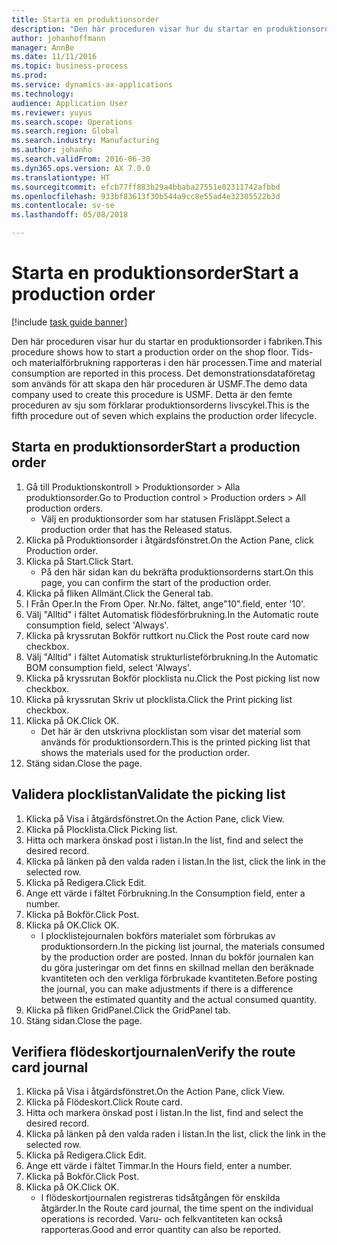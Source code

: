 ```yaml
---
title: Starta en produktionsorder
description: "Den här proceduren visar hur du startar en produktionsorder i fabriken."
author: johanhoffmann
manager: AnnBe
ms.date: 11/11/2016
ms.topic: business-process
ms.prod: 
ms.service: dynamics-ax-applications
ms.technology: 
audience: Application User
ms.reviewer: yuyus
ms.search.scope: Operations
ms.search.region: Global
ms.search.industry: Manufacturing
ms.author: johanho
ms.search.validFrom: 2016-06-30
ms.dyn365.ops.version: AX 7.0.0
ms.translationtype: HT
ms.sourcegitcommit: efcb77ff883b29a4bbaba27551e02311742afbbd
ms.openlocfilehash: 933bf83613f30b544a9cc8e55ad4e32305522b3d
ms.contentlocale: sv-se
ms.lasthandoff: 05/08/2018

---
```

# <a name="start-a-production-order"></a><span data-ttu-id="d6a6b-103">Starta en produktionsorder</span><span class="sxs-lookup"><span data-stu-id="d6a6b-103">Start a production order</span></span>

[!include [task guide banner](../../includes/task-guide-banner.md)]

<span data-ttu-id="d6a6b-104">Den här proceduren visar hur du startar en produktionsorder i fabriken.</span><span class="sxs-lookup"><span data-stu-id="d6a6b-104">This procedure shows how to start a production order on the shop floor.</span></span> <span data-ttu-id="d6a6b-105">Tids- och materialförbrukning rapporteras i den här processen.</span><span class="sxs-lookup"><span data-stu-id="d6a6b-105">Time and material consumption are reported in this process.</span></span> <span data-ttu-id="d6a6b-106">Det demonstrationsdataföretag som används för att skapa den här proceduren är USMF.</span><span class="sxs-lookup"><span data-stu-id="d6a6b-106">The demo data company used to create this procedure is USMF.</span></span> <span data-ttu-id="d6a6b-107">Detta är den femte proceduren av sju som förklarar produktionsorderns livscykel.</span><span class="sxs-lookup"><span data-stu-id="d6a6b-107">This is the fifth procedure out of seven which explains the production order lifecycle.</span></span>


## <a name="start-a-production-order"></a><span data-ttu-id="d6a6b-108">Starta en produktionsorder</span><span class="sxs-lookup"><span data-stu-id="d6a6b-108">Start a production order</span></span>
1. <span data-ttu-id="d6a6b-109">Gå till Produktionskontroll > Produktionsorder > Alla produktionsorder.</span><span class="sxs-lookup"><span data-stu-id="d6a6b-109">Go to Production control > Production orders > All production orders.</span></span>
    * <span data-ttu-id="d6a6b-110">Välj en produktionsorder som har statusen Frisläppt.</span><span class="sxs-lookup"><span data-stu-id="d6a6b-110">Select a production order that has the Released status.</span></span>  
2. <span data-ttu-id="d6a6b-111">Klicka på Produktionsorder i åtgärdsfönstret.</span><span class="sxs-lookup"><span data-stu-id="d6a6b-111">On the Action Pane, click Production order.</span></span>
3. <span data-ttu-id="d6a6b-112">Klicka på Start.</span><span class="sxs-lookup"><span data-stu-id="d6a6b-112">Click Start.</span></span>
    * <span data-ttu-id="d6a6b-113">På den här sidan kan du bekräfta produktionsorderns start.</span><span class="sxs-lookup"><span data-stu-id="d6a6b-113">On this page, you can confirm the start of the production order.</span></span>  
4. <span data-ttu-id="d6a6b-114">Klicka på fliken Allmänt.</span><span class="sxs-lookup"><span data-stu-id="d6a6b-114">Click the General tab.</span></span>
5. <span data-ttu-id="d6a6b-115">I Från Oper.</span><span class="sxs-lookup"><span data-stu-id="d6a6b-115">In the From Oper.</span></span> <span data-ttu-id="d6a6b-116">Nr.</span><span class="sxs-lookup"><span data-stu-id="d6a6b-116">No.</span></span> <span data-ttu-id="d6a6b-117">fältet, ange"10".</span><span class="sxs-lookup"><span data-stu-id="d6a6b-117">field, enter '10'.</span></span>
6. <span data-ttu-id="d6a6b-118">Välj "Alltid" i fältet Automatisk flödesförbrukning.</span><span class="sxs-lookup"><span data-stu-id="d6a6b-118">In the Automatic route consumption field, select 'Always'.</span></span>
7. <span data-ttu-id="d6a6b-119">Klicka på kryssrutan Bokför ruttkort nu.</span><span class="sxs-lookup"><span data-stu-id="d6a6b-119">Click the Post route card now checkbox.</span></span>
8. <span data-ttu-id="d6a6b-120">Välj "Alltid" i fältet Automatisk strukturlisteförbrukning.</span><span class="sxs-lookup"><span data-stu-id="d6a6b-120">In the Automatic BOM consumption field, select 'Always'.</span></span>
9. <span data-ttu-id="d6a6b-121">Klicka på kryssrutan Bokför plocklista nu.</span><span class="sxs-lookup"><span data-stu-id="d6a6b-121">Click the Post picking list now checkbox.</span></span>
10. <span data-ttu-id="d6a6b-122">Klicka på kryssrutan Skriv ut plocklista.</span><span class="sxs-lookup"><span data-stu-id="d6a6b-122">Click the Print picking list checkbox.</span></span>
11. <span data-ttu-id="d6a6b-123">Klicka på OK.</span><span class="sxs-lookup"><span data-stu-id="d6a6b-123">Click OK.</span></span>
    * <span data-ttu-id="d6a6b-124">Det här är den utskrivna plocklistan som visar det material som används för produktionsordern.</span><span class="sxs-lookup"><span data-stu-id="d6a6b-124">This is the printed picking list that shows the materials used for the production order.</span></span>  
12. <span data-ttu-id="d6a6b-125">Stäng sidan.</span><span class="sxs-lookup"><span data-stu-id="d6a6b-125">Close the page.</span></span>

## <a name="validate-the-picking-list"></a><span data-ttu-id="d6a6b-126">Validera plocklistan</span><span class="sxs-lookup"><span data-stu-id="d6a6b-126">Validate the picking list</span></span>
1. <span data-ttu-id="d6a6b-127">Klicka på Visa i åtgärdsfönstret.</span><span class="sxs-lookup"><span data-stu-id="d6a6b-127">On the Action Pane, click View.</span></span>
2. <span data-ttu-id="d6a6b-128">Klicka på Plocklista.</span><span class="sxs-lookup"><span data-stu-id="d6a6b-128">Click Picking list.</span></span>
3. <span data-ttu-id="d6a6b-129">Hitta och markera önskad post i listan.</span><span class="sxs-lookup"><span data-stu-id="d6a6b-129">In the list, find and select the desired record.</span></span>
4. <span data-ttu-id="d6a6b-130">Klicka på länken på den valda raden i listan.</span><span class="sxs-lookup"><span data-stu-id="d6a6b-130">In the list, click the link in the selected row.</span></span>
5. <span data-ttu-id="d6a6b-131">Klicka på Redigera.</span><span class="sxs-lookup"><span data-stu-id="d6a6b-131">Click Edit.</span></span>
6. <span data-ttu-id="d6a6b-132">Ange ett värde i fältet Förbrukning.</span><span class="sxs-lookup"><span data-stu-id="d6a6b-132">In the Consumption field, enter a number.</span></span>
7. <span data-ttu-id="d6a6b-133">Klicka på Bokför.</span><span class="sxs-lookup"><span data-stu-id="d6a6b-133">Click Post.</span></span>
8. <span data-ttu-id="d6a6b-134">Klicka på OK.</span><span class="sxs-lookup"><span data-stu-id="d6a6b-134">Click OK.</span></span>
    * <span data-ttu-id="d6a6b-135">I plocklistejournalen bokförs materialet som förbrukas av produktionsordern.</span><span class="sxs-lookup"><span data-stu-id="d6a6b-135">In the picking list journal, the materials consumed by the production order are posted.</span></span> <span data-ttu-id="d6a6b-136">Innan du bokför journalen kan du göra justeringar om det finns en skillnad mellan den beräknade kvantiteten och den verkliga förbrukade kvantiteten.</span><span class="sxs-lookup"><span data-stu-id="d6a6b-136">Before posting the journal, you can make adjustments if there is a difference between the estimated quantity and the actual consumed quantity.</span></span>  
9. <span data-ttu-id="d6a6b-137">Klicka på fliken GridPanel.</span><span class="sxs-lookup"><span data-stu-id="d6a6b-137">Click the GridPanel tab.</span></span>
10. <span data-ttu-id="d6a6b-138">Stäng sidan.</span><span class="sxs-lookup"><span data-stu-id="d6a6b-138">Close the page.</span></span>

## <a name="verify-the-route-card-journal"></a><span data-ttu-id="d6a6b-139">Verifiera flödeskortjournalen</span><span class="sxs-lookup"><span data-stu-id="d6a6b-139">Verify the route card journal</span></span>
1. <span data-ttu-id="d6a6b-140">Klicka på Visa i åtgärdsfönstret.</span><span class="sxs-lookup"><span data-stu-id="d6a6b-140">On the Action Pane, click View.</span></span>
2. <span data-ttu-id="d6a6b-141">Klicka på Flödeskort.</span><span class="sxs-lookup"><span data-stu-id="d6a6b-141">Click Route card.</span></span>
3. <span data-ttu-id="d6a6b-142">Hitta och markera önskad post i listan.</span><span class="sxs-lookup"><span data-stu-id="d6a6b-142">In the list, find and select the desired record.</span></span>
4. <span data-ttu-id="d6a6b-143">Klicka på länken på den valda raden i listan.</span><span class="sxs-lookup"><span data-stu-id="d6a6b-143">In the list, click the link in the selected row.</span></span>
5. <span data-ttu-id="d6a6b-144">Klicka på Redigera.</span><span class="sxs-lookup"><span data-stu-id="d6a6b-144">Click Edit.</span></span>
6. <span data-ttu-id="d6a6b-145">Ange ett värde i fältet Timmar.</span><span class="sxs-lookup"><span data-stu-id="d6a6b-145">In the Hours field, enter a number.</span></span>
7. <span data-ttu-id="d6a6b-146">Klicka på Bokför.</span><span class="sxs-lookup"><span data-stu-id="d6a6b-146">Click Post.</span></span>
8. <span data-ttu-id="d6a6b-147">Klicka på OK.</span><span class="sxs-lookup"><span data-stu-id="d6a6b-147">Click OK.</span></span>
    * <span data-ttu-id="d6a6b-148">I flödeskortjournalen registreras tidsåtgången för enskilda åtgärder.</span><span class="sxs-lookup"><span data-stu-id="d6a6b-148">In the Route card journal, the time spent on the individual operations is recorded.</span></span> <span data-ttu-id="d6a6b-149">Varu- och felkvantiteten kan också rapporteras.</span><span class="sxs-lookup"><span data-stu-id="d6a6b-149">Good and error quantity can also be reported.</span></span>  

